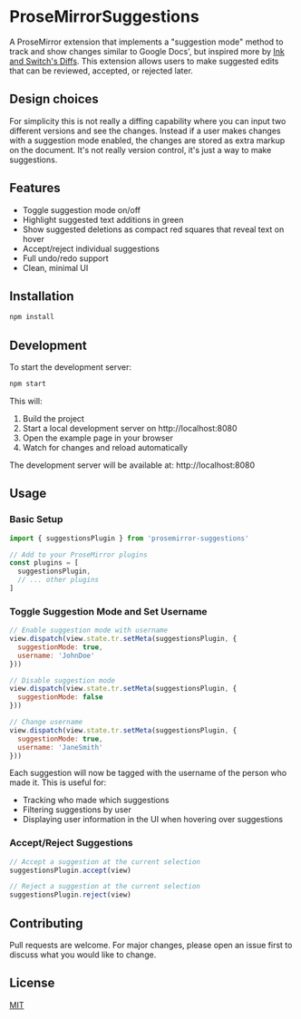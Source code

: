 # ProseMirrorSuggestions

A ProseMirror extension that implements a "suggestion mode" method to track and show changes similar to Google Docs', but inspired more by [Ink and Switch's Diffs](https://www.inkandswitch.com/patchwork/notebook/04/). This extension allows users to make suggested edits that can be reviewed, accepted, or rejected later.

## Design choices

For simplicity this is not really a diffing capability where you can input two different versions and see the changes.  Instead if a user makes changes with a suggestion mode enabled, the changes are stored as extra markup on the document.  It's not really version control, it's just a way to make suggestions.

## Features

- Toggle suggestion mode on/off
- Highlight suggested text additions in green
- Show suggested deletions as compact red squares that reveal text on hover
- Accept/reject individual suggestions
- Full undo/redo support
- Clean, minimal UI

## Installation

```bash
npm install
```

## Development

To start the development server:

```bash
npm start
```

This will:
1. Build the project
2. Start a local development server on http://localhost:8080
3. Open the example page in your browser
4. Watch for changes and reload automatically

The development server will be available at:
http://localhost:8080

## Usage

### Basic Setup

```javascript
import { suggestionsPlugin } from 'prosemirror-suggestions'

// Add to your ProseMirror plugins
const plugins = [
  suggestionsPlugin,
  // ... other plugins
]
```

### Toggle Suggestion Mode and Set Username

```javascript
// Enable suggestion mode with username
view.dispatch(view.state.tr.setMeta(suggestionsPlugin, {
  suggestionMode: true,
  username: 'JohnDoe'
}))

// Disable suggestion mode
view.dispatch(view.state.tr.setMeta(suggestionsPlugin, {
  suggestionMode: false
}))

// Change username
view.dispatch(view.state.tr.setMeta(suggestionsPlugin, {
  suggestionMode: true,
  username: 'JaneSmith'
}))
```

Each suggestion will now be tagged with the username of the person who made it. This is useful for:
- Tracking who made which suggestions
- Filtering suggestions by user
- Displaying user information in the UI when hovering over suggestions

### Accept/Reject Suggestions

```javascript
// Accept a suggestion at the current selection
suggestionsPlugin.accept(view)

// Reject a suggestion at the current selection
suggestionsPlugin.reject(view)
```

## Contributing

Pull requests are welcome. For major changes, please open an issue first to discuss what you would like to change.

## License

[MIT](https://choosealicense.com/licenses/mit/)
